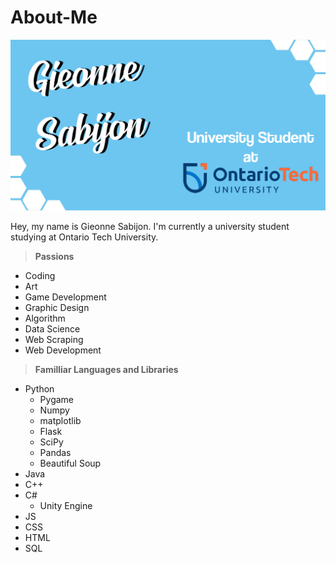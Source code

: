 # About-Me

![alt text](https://raw.githubusercontent.com/gieonneSabijon/gieonneSabijon/main/gieonneSabijonAboutMeBanner.jpg)

Hey, my name is Gieonne Sabijon. I'm currently a university student studying at Ontario Tech University. 

> **Passions**

 - Coding
 - Art
 - Game Development
 - Graphic Design
 - Algorithm
 - Data Science
 - Web Scraping
 - Web Development
 

> **Familliar Languages and Libraries**

 - Python
    - Pygame
    - Numpy
    - matplotlib
    - Flask
    - SciPy
    - Pandas
    - Beautiful Soup
 - Java   
 - C++
 - C#
    - Unity Engine  
 - JS
 - CSS
 - HTML
 - SQL
